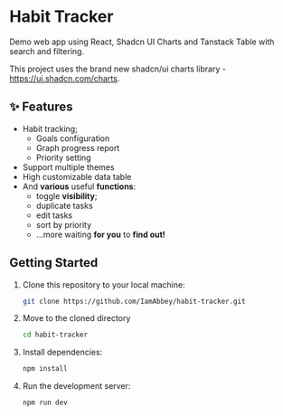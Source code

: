 # Habit Tracker

Demo web app using React, Shadcn UI Charts and Tanstack Table with search and filtering.

This project uses the brand new shadcn/ui charts library - https://ui.shadcn.com/charts.


## ✨ Features

- Habit tracking;
  - Goals configuration
  - Graph progress report
  - Priority setting
- Support multiple themes
- High customizable data table
- And **various** useful **functions**:
  - toggle **visibility**;
  - duplicate tasks
  - edit tasks
  - sort by priority
  - ...more waiting **for you** to **find out!**

## Getting Started

1. Clone this repository to your local machine:

   ```bash
   git clone https://github.com/IamAbbey/habit-tracker.git
   ```

2. Move to the cloned directory

   ```bash
   cd habit-tracker
   ```

3. Install dependencies:

   ```bash
   npm install
   ```

4. Run the development server:

   ```bash
   npm run dev
   ```
